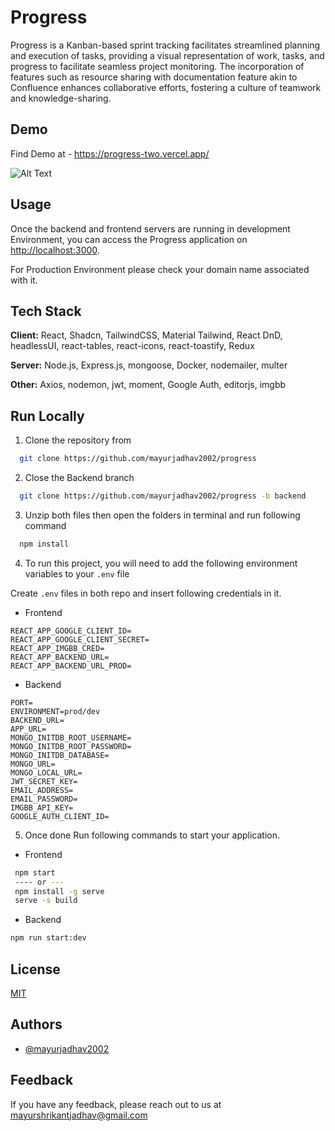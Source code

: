 
# Progress

Progress is a Kanban-based sprint tracking facilitates streamlined planning and execution of tasks, providing a visual representation of work, tasks, and progress to facilitate seamless project monitoring. The incorporation of features such as resource sharing with documentation feature akin to Confluence enhances collaborative efforts, fostering a culture of teamwork and knowledge-sharing.





## Demo

Find Demo at - https://progress-two.vercel.app/


![Alt Text](https://i.ibb.co/BLG8HjK/progress-App-Task.png)

## Usage

Once the backend and frontend servers are running in development Environment, you can access the Progress application on [http://localhost:3000](http://localhost:3000).

For Production Environment please check your domain name associated with it.


## Tech Stack

**Client:** React, Shadcn, TailwindCSS, Material Tailwind, React DnD, headlessUI, react-tables, react-icons, react-toastify, Redux

**Server:** Node.js, Express.js, mongoose, Docker, nodemailer, multer

**Other:** Axios, nodemon, jwt, moment, Google Auth, editorjs, imgbb


## Run Locally

1. Clone the repository from


```bash
  git clone https://github.com/mayurjadhav2002/progress
```

2. Close the Backend branch
```bash
  git clone https://github.com/mayurjadhav2002/progress -b backend
```

3. Unzip both files then open the folders in terminal and run following command
```bash
  npm install
```

4. To run this project, you will need to add the following environment variables to your `.env` file


Create  `.env` files in both repo and insert following credentials in it.
- Frontend
``` env  
REACT_APP_GOOGLE_CLIENT_ID=
REACT_APP_GOOGLE_CLIENT_SECRET=
REACT_APP_IMGBB_CRED=
REACT_APP_BACKEND_URL=
REACT_APP_BACKEND_URL_PROD=
```

- Backend 
```env
PORT=
ENVIRONMENT=prod/dev
BACKEND_URL=
APP_URL=
MONGO_INITDB_ROOT_USERNAME=
MONGO_INITDB_ROOT_PASSWORD=
MONGO_INITDB_DATABASE=
MONGO_URL=
MONGO_LOCAL_URL=
JWT_SECRET_KEY=
EMAIL_ADDRESS=
EMAIL_PASSWORD=
IMGBB_API_KEY=
GOOGLE_AUTH_CLIENT_ID=
```

5. Once done Run following commands to start your application.
- Frontend
```bash
 npm start
 ---- or ---
 npm install -g serve
 serve -s build
```
- Backend
```bash
npm run start:dev
```




## License

[MIT](https://choosealicense.com/licenses/mit/)


## Authors

- [@mayurjadhav2002](https://www.github.com/mayurjadhav2002)


## Feedback

If you have any feedback, please reach out to us at mayurshrikantjadhav@gmail.com

